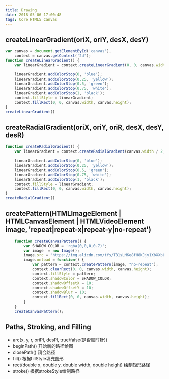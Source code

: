 ```yaml
---
title: Drawing
date: 2018-05-06 17:00:48
tags: Core HTML5 Canvas
---
```


## createLinearGradient(oriX, oriY, desX, desY)
```js
var canvas = document.getElementById('canvas'),
    context = canvas.getContext('2d');
function createLinearGradient() {
    var linearGradient = context.createLinearGradient(0, 0, canvas.width, canvas.height);

    linearGradient.addColorStop(0, 'blue');
    linearGradient.addColorStop(0.25, 'yellow');
    linearGradient.addColorStop(0.5, 'green');
    linearGradient.addColorStop(0.75, 'white');
    linearGradient.addColorStop(1, 'black');
    context.fillStyle = linearGradient;
    context.fillRect(0, 0, canvas.width, canvas.height);
}
createLinearGradient()
```

## createRadialGradient(oriX, oriY, oriR, desX, desY, desR)
```js
function createRadialGradient() {
    var linearGradient = context.createRadialGradient(canvas.width / 2, canvas.height, 10, canvas.width / 2, 0, 100);

    linearGradient.addColorStop(0, 'blue');
    linearGradient.addColorStop(0.25, 'yellow');
    linearGradient.addColorStop(0.5, 'green');
    linearGradient.addColorStop(0.75, 'white');
    linearGradient.addColorStop(1, 'black');
    context.fillStyle = linearGradient;
    context.fillRect(0, 0, canvas.width, canvas.height);
}
createRadialGradient()
```

## createPattern(HTMLImageElement | HTMLCanvasElement | HTMLVideoElement image, 'repeat|repeat-x|repeat-y|no-repeat')
```js
    function createCanvasPattern() {
        var SHADOW_COLOR = 'rgba(0,0,0,0.7)';
        var image  = new Image();
        image.src = "https://img.alicdn.com/tfs/TB1sLMKe8fH8KJjy1XbXXbLdXXa-300-300.jpg";
        image.onload = function() {
            var pattern = context.createPattern(image, "no-repeat");
            context.clearRect(0, 0, canvas.width, canvas.height);
            context.fillStyle = pattern;
            context.shadowColor = SHADOW_COLOR;
            context.shadowOffsetX = 10;
            context.shadowOffsetY = 10;
            context.shadowBlur = 10;
            context.fillRect(0, 0, canvas.width, canvas.height);
        }
    }
    createCanvasPattern();
```

## Paths, Stroking, and Filling
- arc(x, y, r, oriPI, desPI, true/false(是否顺时针))
- beginPath() 开始新的路径绘图
- closePath() 闭合路径
- fill() 根据fillStyle填充图形
- rect(double x, double y, double width, double height) 绘制矩形路径
- stroke() 根据strokeStyle绘制路径